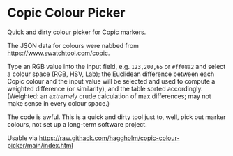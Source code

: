 # Copic Colour Picker

Quick and dirty colour picker for Copic markers.

The JSON data for colours were nabbed from https://www.swatchtool.com/copic.

Type an RGB value into the input field, e.g.
`123,200,65` or `#ff08a2` and select a colour space
(RGB, HSV, Lab); the Euclidean difference between each Copic colour
and the input value will be selected and used to compute a weighted
difference (or similarity), and the table sorted accordingly.
(Weighted: an _extremely_ crude calculation of max differences;
may not make sense in every colour space.)

The code is awful. This is a quick and dirty tool just to, well, pick out
marker colours, not set up a long-term software project.

Usable via https://raw.githack.com/haggholm/copic-colour-picker/main/index.html